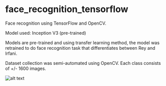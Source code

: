 # face_recognition_tensorflow
Face recognition using TensorFlow and OpenCV.

Model used: Inception V3 (pre-trained)

Models are pre-trained and using transfer learning method, the model was retrained to do face recognition task that differentiates between Rey and Irfani.

Dataset collection was semi-automated using OpenCV. Each class consists of +/- 1600 images.

![alt text](https://github.com/rrwiyatn/face_recognition_tensorflow/blob/master/output.gif)
